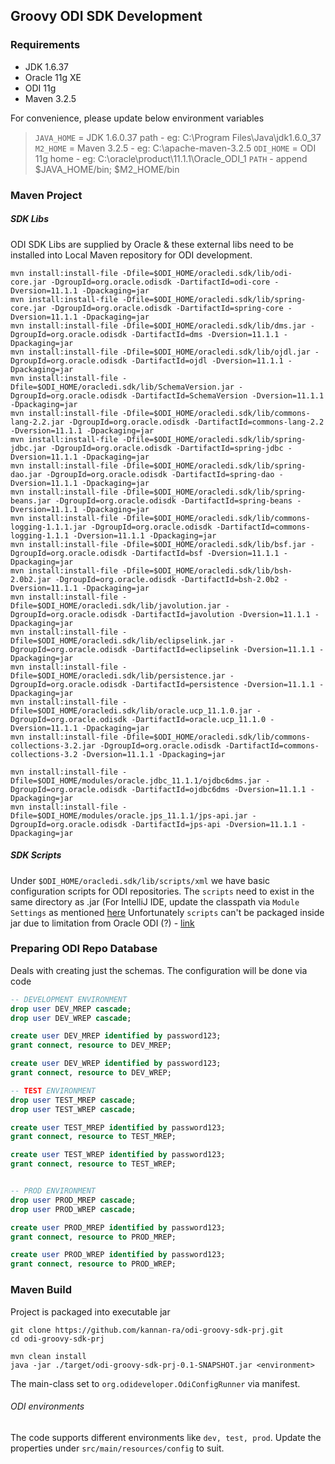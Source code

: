 ## Groovy ODI SDK Development

### Requirements
* JDK 1.6.37
* Oracle 11g XE
* ODI 11g
* Maven 3.2.5

For convenience, please update below environment variables
> `JAVA_HOME` = JDK 1.6.0.37 path - eg: C:\Program Files\Java\jdk1.6.0_37
> `M2_HOME` = Maven 3.2.5 - eg: C:\apache-maven-3.2.5
> `ODI_HOME` = ODI 11g home - eg: C:\oracle\product\11.1.1\Oracle_ODI_1
> `PATH` - append $JAVA_HOME/bin; $M2_HOME/bin


### Maven Project

##### SDK Libs
ODI SDK Libs are supplied by Oracle & these external libs need to be installed into Local Maven repository for ODI development.
```
mvn install:install-file -Dfile=$ODI_HOME/oracledi.sdk/lib/odi-core.jar -DgroupId=org.oracle.odisdk -DartifactId=odi-core -Dversion=11.1.1 -Dpackaging=jar
mvn install:install-file -Dfile=$ODI_HOME/oracledi.sdk/lib/spring-core.jar -DgroupId=org.oracle.odisdk -DartifactId=spring-core -Dversion=11.1.1 -Dpackaging=jar
mvn install:install-file -Dfile=$ODI_HOME/oracledi.sdk/lib/dms.jar -DgroupId=org.oracle.odisdk -DartifactId=dms -Dversion=11.1.1 -Dpackaging=jar
mvn install:install-file -Dfile=$ODI_HOME/oracledi.sdk/lib/ojdl.jar -DgroupId=org.oracle.odisdk -DartifactId=ojdl -Dversion=11.1.1 -Dpackaging=jar
mvn install:install-file -Dfile=$ODI_HOME/oracledi.sdk/lib/SchemaVersion.jar -DgroupId=org.oracle.odisdk -DartifactId=SchemaVersion -Dversion=11.1.1 -Dpackaging=jar
mvn install:install-file -Dfile=$ODI_HOME/oracledi.sdk/lib/commons-lang-2.2.jar -DgroupId=org.oracle.odisdk -DartifactId=commons-lang-2.2 -Dversion=11.1.1 -Dpackaging=jar
mvn install:install-file -Dfile=$ODI_HOME/oracledi.sdk/lib/spring-jdbc.jar -DgroupId=org.oracle.odisdk -DartifactId=spring-jdbc -Dversion=11.1.1 -Dpackaging=jar
mvn install:install-file -Dfile=$ODI_HOME/oracledi.sdk/lib/spring-dao.jar -DgroupId=org.oracle.odisdk -DartifactId=spring-dao -Dversion=11.1.1 -Dpackaging=jar
mvn install:install-file -Dfile=$ODI_HOME/oracledi.sdk/lib/spring-beans.jar -DgroupId=org.oracle.odisdk -DartifactId=spring-beans -Dversion=11.1.1 -Dpackaging=jar
mvn install:install-file -Dfile=$ODI_HOME/oracledi.sdk/lib/commons-logging-1.1.1.jar -DgroupId=org.oracle.odisdk -DartifactId=commons-logging-1.1.1 -Dversion=11.1.1 -Dpackaging=jar
mvn install:install-file -Dfile=$ODI_HOME/oracledi.sdk/lib/bsf.jar -DgroupId=org.oracle.odisdk -DartifactId=bsf -Dversion=11.1.1 -Dpackaging=jar
mvn install:install-file -Dfile=$ODI_HOME/oracledi.sdk/lib/bsh-2.0b2.jar -DgroupId=org.oracle.odisdk -DartifactId=bsh-2.0b2 -Dversion=11.1.1 -Dpackaging=jar
mvn install:install-file -Dfile=$ODI_HOME/oracledi.sdk/lib/javolution.jar -DgroupId=org.oracle.odisdk -DartifactId=javolution -Dversion=11.1.1 -Dpackaging=jar
mvn install:install-file -Dfile=$ODI_HOME/oracledi.sdk/lib/eclipselink.jar -DgroupId=org.oracle.odisdk -DartifactId=eclipselink -Dversion=11.1.1 -Dpackaging=jar
mvn install:install-file -Dfile=$ODI_HOME/oracledi.sdk/lib/persistence.jar -DgroupId=org.oracle.odisdk -DartifactId=persistence -Dversion=11.1.1 -Dpackaging=jar
mvn install:install-file -Dfile=$ODI_HOME/oracledi.sdk/lib/oracle.ucp_11.1.0.jar -DgroupId=org.oracle.odisdk -DartifactId=oracle.ucp_11.1.0 -Dversion=11.1.1 -Dpackaging=jar
mvn install:install-file -Dfile=$ODI_HOME/oracledi.sdk/lib/commons-collections-3.2.jar -DgroupId=org.oracle.odisdk -DartifactId=commons-collections-3.2 -Dversion=11.1.1 -Dpackaging=jar

mvn install:install-file -Dfile=$ODI_HOME/modules/oracle.jdbc_11.1.1/ojdbc6dms.jar -DgroupId=org.oracle.odisdk -DartifactId=ojdbc6dms -Dversion=11.1.1 -Dpackaging=jar
mvn install:install-file -Dfile=$ODI_HOME/modules/oracle.jps_11.1.1/jps-api.jar -DgroupId=org.oracle.odisdk -DartifactId=jps-api -Dversion=11.1.1 -Dpackaging=jar
```

##### SDK Scripts

Under `$ODI_HOME/oracledi.sdk/lib/scripts/xml` we have basic configuration scripts for ODI repositories. The `scripts` need to exist in the same directory as .jar (For IntelliJ IDE, update the classpath via `Module Settings` as mentioned [here](https://stackoverflow.com/questions/854264/how-to-add-directory-to-classpath-in-an-application-run-profile-in-intellij-idea)
Unfortunately `scripts` can't be packaged inside jar due to limitation from Oracle ODI (?) - [link](https://stackoverflow.com/questions/6192661/how-to-reference-a-resource-file-correctly-for-jar-and-debugging) 

### Preparing ODI Repo Database

Deals with creating just the schemas. The configuration will be done via code
```sql
-- DEVELOPMENT ENVIRONMENT
drop user DEV_MREP cascade;
drop user DEV_WREP cascade;

create user DEV_MREP identified by password123;
grant connect, resource to DEV_MREP;

create user DEV_WREP identified by password123;
grant connect, resource to DEV_WREP;

-- TEST ENVIRONMENT
drop user TEST_MREP cascade;
drop user TEST_WREP cascade;

create user TEST_MREP identified by password123;
grant connect, resource to TEST_MREP;

create user TEST_WREP identified by password123;
grant connect, resource to TEST_WREP;


-- PROD ENVIRONMENT
drop user PROD_MREP cascade;
drop user PROD_WREP cascade;

create user PROD_MREP identified by password123;
grant connect, resource to PROD_MREP;

create user PROD_WREP identified by password123;
grant connect, resource to PROD_WREP;
```

### Maven Build
Project is packaged into executable jar
```
git clone https://github.com/kannan-ra/odi-groovy-sdk-prj.git
cd odi-groovy-sdk-prj

mvn clean install
java -jar ./target/odi-groovy-sdk-prj-0.1-SNAPSHOT.jar <environment>
```

The main-class set to `org.odideveloper.OdiConfigRunner` via manifest.

###### ODI environments
The code supports different environments like `dev, test, prod`. Update the properties under `src/main/resources/config` to suit.
